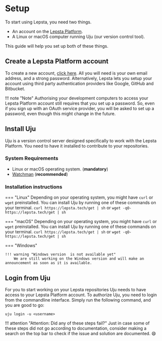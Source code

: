 # Setup

To start using Lepsta, you need two things.

- An account on the [Lepsta Platform](https://lepsta.tech/auth/signup).
- A Linux or macOS computer running Uju (our version control tool).

This guide will help you set up both of these things.

## Create a Lepsta Platform account

To create a new account, <a href="https://lepsta.tech/auth/signup" target="_blank">click here</a>. All you will need is your own email address, and a strong password.
Alternatively, Lepsta lets you setup your account using third party authentication providers like Google, GitHub and Bitbucket.

!!! note "Note"
Authorising your development computers to access your Lepsta Platform account still requires that you set up a password. So, even if you sign up with an OAuth service provider, you will be asked to set up a password, even though this might change in the future.

## Install Uju

Uju is a version control server designed specifically to work with the Lepsta Platform. You need to have it installed to contribute to your repositories.

### System Requirements

- Linux or macOS operating system. (**mandatory**)
- <a href="https://facebook.github.io/watchman/docs/install.html" target="_blank">Watchman</a> (**recommended**)

### Installation instructions

=== "Linux"
Depending on your operating system, you might have `curl` or `wget` preinstalled.
You can install Uju by running one of these commands on your terminal.
`curl https://lepsta.tech/get | sh`
or
`wget -qO- https://lepsta.tech/get | sh`

=== "macOS"
Depending on your operating system, you might have `curl` or `wget` preinstalled.
You can install Uju by running one of these commands on your terminal.
`curl https://lepsta.tech/get | sh`
or
`wget -qO- https://lepsta.tech/get | sh`

=== "Windows"

    !!! warning "Windows version  is not available yet"
        We are still working on the Windows version and will make an announcement as soon as it is available.

## Login from Uju

For you to start working on your Lepsta repositories Uju needs to have access to your Lepsta Platform account. To authorize Uju, you need to login from the commandline interface. Simply run the following command, and you are good to go:

```
uju login -u <username>
```

!!! attention "Attention: Did any of these steps fail?"
Just in case some of these steps did not go according to documentation, consider making a search on the top bar to check if the issue and solution are documented. :smile:
